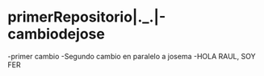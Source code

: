 # primerRepositorio|._.|-cambiodejose
-primer cambio  -Segundo cambio en paralelo a josema
-HOLA RAUL, SOY FER